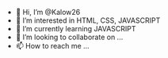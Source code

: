 - 👋 Hi, I’m @Kalow26
- 👀 I’m interested in HTML, CSS, JAVASCRIPT
- 🌱 I’m currently learning JAVASCRIPT
- 💞️ I’m looking to collaborate on ...
- 📫 How to reach me ...

<!---
Kalow26/Kalow26 is a ✨ special ✨ repository because its `README.md` (this file) appears on your GitHub profile.
You can click the Preview link to take a look at your changes.
--->
